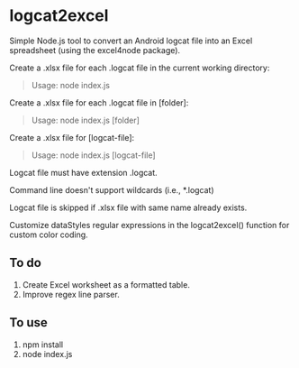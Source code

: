 # logcat2excel

Simple Node.js tool to convert an Android logcat file into an Excel spreadsheet (using the excel4node package).

Create a .xlsx file for each .logcat file in the current working directory:
> Usage: node index.js

Create a .xlsx file for each .logcat file in [folder]:

> Usage: node index.js [folder]

Create a .xlsx file for [logcat-file]:

> Usage: node index.js [logcat-file]

Logcat file must have extension .logcat.

Command line doesn't support wildcards (i.e., \*.logcat)

Logcat file is skipped if .xlsx file with same name already exists.

Customize dataStyles regular expressions in the logcat2excel() function for custom color coding.

## To do

1. Create Excel worksheet as a formatted table.
2. Improve regex line parser.

## To use

1. npm install
2. node index.js
